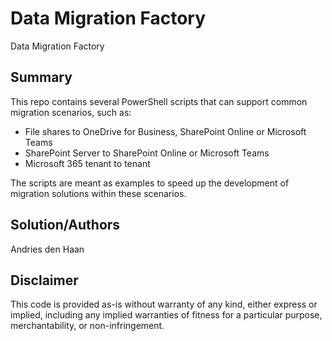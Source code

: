 # Data Migration Factory
Data Migration Factory
## Summary
This repo contains several PowerShell scripts that can support common migration scenarios, such as:
* File shares to OneDrive for Business, SharePoint Online or Microsoft Teams
* SharePoint Server to SharePoint Online or Microsoft Teams
* Microsoft 365 tenant to tenant

The scripts are meant as examples to speed up the development of migration solutions within these scenarios.

## Solution/Authors
Andries den Haan

## Disclaimer
This code is provided as-is without warranty of any kind, either express or implied, including any implied warranties of fitness for a particular purpose, merchantability, or non-infringement.
